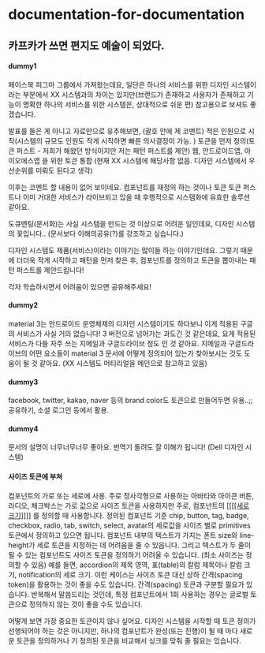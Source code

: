 # documentation-for-documentation
## 카프카가 쓰면 편지도 예술이 되었다.


#### dummy1
페이스북 피그마 그룹에서 가져왔는데요, 일단은 하나의 서비스를 위한 디자인 시스템이라는 부분에서 XX 시스템과의 차이는 있지만(브랜드가 존재하고 사용자가 존재하고 기능이 명확한 하나의 서비스를 위한 시스템은, 상대적으로 쉬운 편) 참고용으로 보셔도 좋겠습니다. 

발표를 들은 게 아니고 자료만으로 유추해보면, (괄호 안에 제 코멘트)
적은 인원으로 시작(시스템의 규모도 인원도 작게 시작하면 빠른 의사결정이 가능. )
토큰을 먼저 정의(토큰 퍼스트 - 저희가 해왔던 방식이지만 저는 패턴 퍼스트를 제안)
웹, 안드로이드앱, 아이오에스앱 을 위한 토큰 통합 (현재 XX 시스템에 해당사항 없음. 디자인 시스템에서 우선순위를 미뤄도 된다고 생각)

이후는 코멘트 할 내용이 없어 보이네요. 컴포넌트를 재정의 하는 것이나 토큰 토큰 퍼스트나 이미 거대한 서비스가 라이브되고 있을 때 후행적으로 시스템화에 유효한 솔루션 같아요.

도큐멘팅(문서화)는 사실 시스템을 만드는 것 이상으로 어려운 일인데요, 디자인 시스템의 꽃입니다.. (문서보다 이해의공유(?)를 강조하고 싶습니다.)

디자인 시스템도 제품(서비스)이라는 이야기는 많이들 하는 이야기인데요. 그렇기 때문에 더더욱 작게 시작하고 패턴을 먼저 찾은 후, 컴포넌트를 정의하고 토큰을 뽑아내는 패턴 퍼스트를 제안드립니다!

각자 학습하시면서 어려움이 있으면 공유해주세요!


#### dummy2
material 3는 안드로이드 운영체제의 디자인 시스템이기도 하다보니 이게 적용된 구글의 서비스가 사실 거의 없습니다! 3 버전으로 넘어가는 과도긴 것 같은데요, 요게 적용된 서비스가 다들 자주 쓰는 지메일과 구글드라이브 정도 인 것 같아요. 지메일과 구글드라이브의 어떤 요소들이 material 3 문서에 어떻게 정의되어 있는가 찾아보시는 것도 도움이 될 것 같아요. (XX 시스템도 머티리얼을 메인으로 참고하고 있음)


#### dummy3
facebook, twitter, kakao, naver 등의 brand color도 토큰으로 만들어두면 유용..;; 공유하기, 소셜 로그인 등에서 활용.


#### dummy4
문서의 설명이 너무너무너무 좋아요. 번역기 돌려도 잘 이해가 됩니다! (Dell 디자인 시스템)

#### 사이즈 토큰에 부쳐
컴포넌트의 가로 또는 세로에 사용. 주로 정사각형으로 사용하는 아바타와 아이콘 버튼, 라디오, 체크박스는 가로 값으로 사이즈 토큰을 사용하지만 주로, 컴포넌트의 [[[[[세로 크기]]]]](강조) 를 정의할 때 사용합니다.
정의된 컴포넌트 기준 chip, button, tag, badge, checkbox, radio, tab, switch, select, avatar의 세로값을 사이즈 별로 primitives 토큰에서 정의하고 있으면 됩니다.
컴포넌트 내부의 텍스트가 가지는 폰트 size와 line-height가 세로 토큰을 지정하는 데 어려움을 줄 수 있읍니다.
그리고 텍스트가 두 줄이 될 수 있는 컴포넌트도 사이즈 토큰을 정의하기 어려울 수 있습니다. (최소 사이즈는 정의할 수 있음)
예를 들면, accordion의 제목 영역, 표(table)의 칼럼 제목이나 칼럼 크기, notification의 세로 크기.  이런 케이스는 사이즈 토큰 대신 상하 간격(spacing token)을 활용하는 것이 좋을 수도 있습니다.
간격(spacing) 토큰과 구분할 필요가 있습니다.
반복해서 말씀드리는 것인데, 특정 컴포넌트에서 1회 사용하는 경우는 글로벌 토큰으로 정의하지 않는 것이 좋을 수도 있습니다.

어떻게 보면 가장 중요한 토큰이지 않나 싶어요. 디자인 시스템을 시작할 때 토큰 정의가 선행되어야 하는 것은 아니지만, 하나의 컴포넌트가 완성(또는 진행)이 될 때 마다 새로운 토큰을 정의하거나 기 정의된 토큰을 비교해서 싱크를 맞춰 줄 필요는 있습니다.
